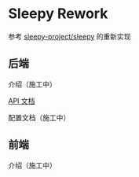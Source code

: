 # Sleepy Rework

参考 [sleepy-project/sleepy](https://github.com/sleepy-project/sleepy) 的重新实现

## 后端

介绍（施工中）

[API 文档](https://www.postman.com/lgc2333/sleepy-rework)

配置文档（施工中）

## 前端

介绍（施工中）
